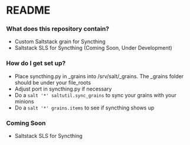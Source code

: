 # README #


### What does this repository contain? ###

* Custom Saltstack grain for Syncthing
* Saltstack SLS for Syncthing (Coming Soon, Under Development)

### How do I get set up? ###

* Place syncthing.py in _grains into /srv/salt/_grains. The _grains folder should be under your file_roots
* Adjust port in syncthing.py if necessary
* Do a `salt '*' saltutil.sync_grains` to sync your grains with your minions
* Do a `salt '*' grains.items` to see if syncthing shows up

### Coming Soon ###

* Saltstack SLS for Syncthing